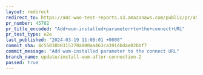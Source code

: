 ```yaml
---
layout: redirect
redirect_to: https://a8c-woo-test-reports.s3.amazonaws.com/public/pr/45702/e2e/index.html
pr_number: 45702
pr_title_encoded: "Add+wum-installed+parameter+to+the+connect+URL"
pr_test_type: e2e
last_published: "2024-03-19 11:08:01 +0000"
commit_sha: 4c55038b0315370a800aa463ca391dbdae02bbf7
commit_message: "Add wum-installed parameter to the connect URL"
branch_name: update/install-wum-after-connection-2
passed: true
---
```

